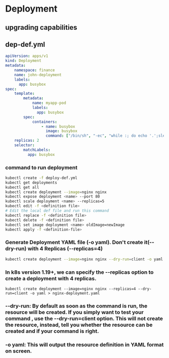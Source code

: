 # Deployment
## upgrading capabilities
## dep-def.yml
```yml
apiVersion: apps/v1
kind: Deployment
metadata:
    namespace: finance
    name: john-deployment
    labels:
      app: busybox
spec:
    template:
        metadata:
            name: myapp-pod
            labels:
              app: busybox
        spec:
            containers:
                - name: busybox
                  image: busybox
                  command: ["/bin/sh", "-ec", "while :; do echo '.';sleep 5 ; done" ]
    replicas: 2
    selector:
        matchLabels:
          app: busybox
```
### command to run deployment
```sh
kubectl create -f deploy-def.yml
kubectl get deployments
kubectl get all
kubectl create deployment --image=nginx nginx
kubectl expose deployment <name> --port 80
kubectl scale deployment <name> --replicas=5
kubectl edit -f <definition file>
# Edit the local def file and run this command
kubectl replace -f <definition file> 
kubectl delete -f <definition file>
kubectl set image deployment <name> oldImage=newImage
kubectl apply -f <definition-file>
```
### Generate Deployment YAML file (-o yaml). Don't create it(--dry-run) with 4 Replicas (--replicas=4)
```sh
kubectl create deployment --image=nginx nginx --dry-run=client -o yaml
```
### In k8s version 1.19+, we can specify the --replicas option to create a deployment with 4 replicas.
```
kubectl create deployment --image=nginx nginx --replicas=4 --dry-run=client -o yaml > nginx-deployment.yaml
```
### --dry-run: By default as soon as the command is run, the resource will be created. If you simply want to test your command , use the --dry-run=client option. This will not create the resource, instead, tell you whether the resource can be created and if your command is right.

### -o yaml: This will output the resource definition in YAML format on screen.

